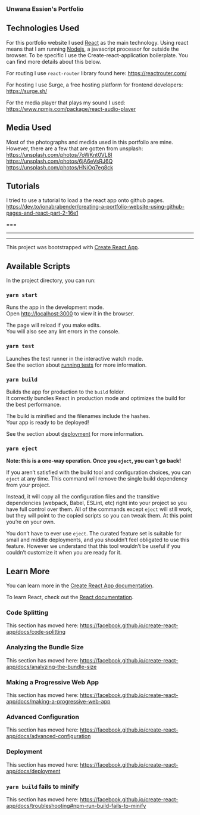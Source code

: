 ### Unwana Essien's Portfolio

## Technologies Used

For this portfolio website I used [React](https://reactjs.org/) as the main technology. Using react means that I am running [Nodejs](https://nodejs.org/en/), a javascript processor for outside the browser. To be specific I use the Create-react-application boilerplate. You can find more details about this below.

For routing I use `react-router` library found here: https://reactrouter.com/

For hosting I use Surge, a free hosting platform for frontend developers: https://surge.sh/

For the media player that plays my sound I used: 
https://www.npmjs.com/package/react-audio-player

## Media Used

Most of the photographs and medida used in this portfolio are mine. However, there are a few that are gotten from unsplash:
https://unsplash.com/photos/7oWKnt0VL8I
https://unsplash.com/photos/6jA6eVsRJ6Q
https://unsplash.com/photos/HNiOq7eg8ck




## Tutorials

I tried to use a tutorial to load a the react app onto github pages.
https://dev.to/ionabrabender/creating-a-portfolio-website-using-github-pages-and-react-part-2-16e1






===
_______________________
---
This project was bootstrapped with [Create React App](https://github.com/facebook/create-react-app).

## Available Scripts

In the project directory, you can run:

### `yarn start`

Runs the app in the development mode.<br />
Open [http://localhost:3000](http://localhost:3000) to view it in the browser.

The page will reload if you make edits.<br />
You will also see any lint errors in the console.

### `yarn test`

Launches the test runner in the interactive watch mode.<br />
See the section about [running tests](https://facebook.github.io/create-react-app/docs/running-tests) for more information.

### `yarn build`

Builds the app for production to the `build` folder.<br />
It correctly bundles React in production mode and optimizes the build for the best performance.

The build is minified and the filenames include the hashes.<br />
Your app is ready to be deployed!

See the section about [deployment](https://facebook.github.io/create-react-app/docs/deployment) for more information.

### `yarn eject`

**Note: this is a one-way operation. Once you `eject`, you can’t go back!**

If you aren’t satisfied with the build tool and configuration choices, you can `eject` at any time. This command will remove the single build dependency from your project.

Instead, it will copy all the configuration files and the transitive dependencies (webpack, Babel, ESLint, etc) right into your project so you have full control over them. All of the commands except `eject` will still work, but they will point to the copied scripts so you can tweak them. At this point you’re on your own.

You don’t have to ever use `eject`. The curated feature set is suitable for small and middle deployments, and you shouldn’t feel obligated to use this feature. However we understand that this tool wouldn’t be useful if you couldn’t customize it when you are ready for it.

## Learn More

You can learn more in the [Create React App documentation](https://facebook.github.io/create-react-app/docs/getting-started).

To learn React, check out the [React documentation](https://reactjs.org/).

### Code Splitting

This section has moved here: https://facebook.github.io/create-react-app/docs/code-splitting

### Analyzing the Bundle Size

This section has moved here: https://facebook.github.io/create-react-app/docs/analyzing-the-bundle-size

### Making a Progressive Web App

This section has moved here: https://facebook.github.io/create-react-app/docs/making-a-progressive-web-app

### Advanced Configuration

This section has moved here: https://facebook.github.io/create-react-app/docs/advanced-configuration

### Deployment

This section has moved here: https://facebook.github.io/create-react-app/docs/deployment

### `yarn build` fails to minify

This section has moved here: https://facebook.github.io/create-react-app/docs/troubleshooting#npm-run-build-fails-to-minify
